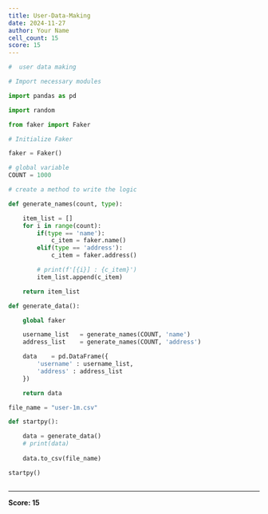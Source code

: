 ```yaml
---
title: User-Data-Making
date: 2024-11-27
author: Your Name
cell_count: 15
score: 15
---
```


```python
#  user data making

```


```python
# Import necessary modules
```


```python
import pandas as pd
```


```python
import random
```


```python
from faker import Faker
```


```python
# Initialize Faker
```


```python
faker = Faker()
```


```python
# global variable 
COUNT = 1000
```


```python
# create a method to write the logic
```


```python
def generate_names(count, type):

    item_list = []
    for i in range(count):
        if(type == 'name'):
            c_item = faker.name()
        elif(type == 'address'):
            c_item = faker.address()

        # print(f'[{i}] : {c_item}')
        item_list.append(c_item)

    return item_list
```


```python
def generate_data():

    global faker

    username_list   = generate_names(COUNT, 'name')
    address_list    = generate_names(COUNT, 'address')

    data    = pd.DataFrame({
        'username' : username_list,
        'address' : address_list
    })

    return data
```


```python
file_name = "user-1m.csv"
```


```python
def startpy():

    data = generate_data()
    # print(data)
    
    data.to_csv(file_name)
```


```python
startpy()
```


```python

```


---
**Score: 15**
